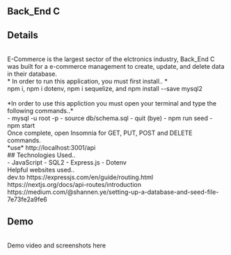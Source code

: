 ## Back_End C
## Details
<br>
E-Commerce is the largest sector of the elctronics industry, Back_End C was built for a e-commerce management to create, update, and delete data in their database.
<br>
* In order to run this application, you must first install.. *
<br>
npm i, npm i dotenv, npm i sequelize, and npm install --save mysql2
<br>
<br>
*In order to use this appliction you must open your terminal and type the following commands..*
<br>
- mysql -u root -p
- source db/schema.sql
- quit (bye)
- npm run seed
- npm start
<br>
Once complete, open Insomnia for GET, PUT, POST and DELETE commands.
<br>
*use* http://localhost:3001/api
<br>
## Technologies Used..
<br>
- JavaScript
- SQL2
- Express.js
- Dotenv
<br>
Helpful websites used..
<br>
dev.to
https://expressjs.com/en/guide/routing.html
https://nextjs.org/docs/api-routes/introduction
https://medium.com/@shannen.ye/setting-up-a-database-and-seed-file-7e73fe2a9fe6


## Demo
<br>
Demo video and screenshots here
